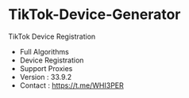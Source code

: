 # TikTok-Device-Generator
TikTok Device Registration
- Full Algorithms
- Device Registration
- Support Proxies
- Version : 33.9.2
- Contact : https://t.me/WHI3PER
